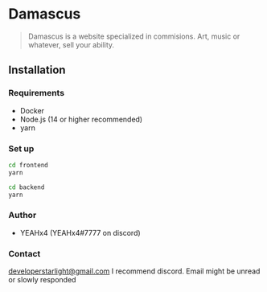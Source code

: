 # Damascus

> Damascus is a website specialized in commisions. Art, music or whatever, sell your ability.

## Installation

### Requirements

- Docker
- Node.js (14 or higher recommended)
- yarn

### Set up

```bash
cd frontend
yarn
```

```bash
cd backend
yarn
```

### Author

- YEAHx4 (YEAHx4#7777 on discord)

### Contact

<developerstarlight@gmail.com>
I recommend discord. Email might be unread or slowly responded
